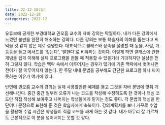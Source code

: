 ```yaml
---
title: 22-12-18(일)
date: 2022-12-18
categories: 2022-12
---
```


유튜브에 공개한 부경대학교 권오흠 교수의 자바 강의는 탁월하다. 내가 다른 강의에서 느꼈던 불만을 완전히 해소하는 강의다. 다른 강의는 보통 학습자의 이해를 돕는다고 써먹을 것 같지 않은 예로 설명한다. 대표적으로 클래스와 상속을 설명할 때 동물, 사람, 개 등등을 들고 메서드를 '짖는다', '말한다'로 비유하는 것이다. 이렇게 하면 클래스에 관한 개념을 쉽게 이해해 실제 프로그램을 만들 때 적용할 수 있을거라 기대하지만 실상은 전혀 그렇지 않다. 학습은 맥락 속에서 이루어지는 경우가 많기에 기존 맥락에서 벗어나면 전이가 잘 이루어지지 않는다. 한 두달 내내 문법을 공부해도 간단한 프로그램 하나 짜지 못하는 이유가 여기에 있다.

반면에 권오흠 교수의 강의는 실제 사용할만한 예제를 들고 그것을 자바 문법에 맞춰 개선해나간다. 중간 중간 일부러 오류가 나는 코드를 작성해 수정하도록 한 것이나 핵심 코드만 직접 작성해 보여주고 나머지는 학생들에게 맡기는 점도 좋다. 각 문법의 핵심을 한 단어나 문장으로 표현해 준 것은 학습자에게 축복이다. 강의계획서를 보니 거꾸로 수업을 활용해 수업 시간은 학생들이 직접 코드를 짜게 하는 것 같다. 내가 아무리 잘 가르쳐도 근본적으로 이 분을 넘어서지는 못할 것 같다.

